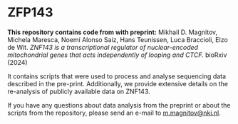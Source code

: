 # ZFP143

**This repository contains code from with preprint:**
Mikhail D. Magnitov, Michela Maresca, Noemí Alonso Saiz, Hans Teunissen, Luca Braccioli, Elzo de Wit. *ZNF143 is a transcriptional regulator of nuclear-encoded mitochondrial genes that acts independently of looping and CTCF.* bioRxiv (2024)

It contains scripts that were used to process and analyse sequencing data described in the pre-print. Additionally, we provide extensive details on the re-analysis of publicly available data on ZNF143.

If you have any questions about data analysis from the preprint or about the scripts from the repository, please send an e-mail to m.magnitov@nki.nl.
